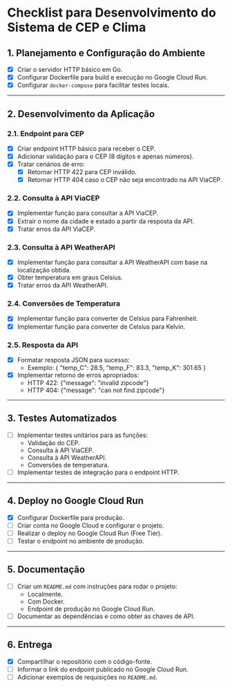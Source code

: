 # Checklist para Desenvolvimento do Sistema de CEP e Clima

## 1. Planejamento e Configuração do Ambiente
- [x] Criar o servidor HTTP básico em Go.
- [x] Configurar Dockerfile para build e execução no Google Cloud Run.
- [X] Configurar `docker-compose` para facilitar testes locais.

---

## 2. Desenvolvimento da Aplicação
### 2.1. Endpoint para CEP
- [x] Criar endpoint HTTP básico para receber o CEP.
- [X] Adicionar validação para o CEP (8 dígitos e apenas números).
- [X] Tratar cenários de erro:
    - [X] Retornar HTTP 422 para CEP inválido.
    - [X] Retornar HTTP 404 caso o CEP não seja encontrado na API ViaCEP.

### 2.2. Consulta à API ViaCEP
- [X] Implementar função para consultar a API ViaCEP.
- [X] Extrair o nome da cidade e estado a partir da resposta da API.
- [X] Tratar erros da API ViaCEP.

### 2.3. Consulta à API WeatherAPI
- [X] Implementar função para consultar a API WeatherAPI com base na localização obtida.
- [X] Obter temperatura em graus Celsius.
- [X] Tratar erros da API WeatherAPI.

### 2.4. Conversões de Temperatura
- [X] Implementar função para converter de Celsius para Fahrenheit.
- [X] Implementar função para converter de Celsius para Kelvin.

### 2.5. Resposta da API
- [X] Formatar resposta JSON para sucesso:
    - Exemplo: { "temp_C": 28.5, "temp_F": 83.3, "temp_K": 301.65 }
- [X] Implementar retorno de erros apropriados:
    - HTTP 422: {"message": "invalid zipcode"}
    - HTTP 404: {"message": "can not find zipcode"}

---

## 3. Testes Automatizados
- [ ] Implementar testes unitários para as funções:
    - Validação do CEP.
    - Consulta à API ViaCEP.
    - Consulta à API WeatherAPI.
    - Conversões de temperatura.
- [ ] Implementar testes de integração para o endpoint HTTP.

---

## 4. Deploy no Google Cloud Run
- [x] Configurar Dockerfile para produção.
- [ ] Criar conta no Google Cloud e configurar o projeto.
- [ ] Realizar o deploy no Google Cloud Run (Free Tier).
- [ ] Testar o endpoint no ambiente de produção.

---

## 5. Documentação
- [ ] Criar um `README.md` com instruções para rodar o projeto:
    - Localmente.
    - Com Docker.
    - Endpoint de produção no Google Cloud Run.
- [ ] Documentar as dependências e como obter as chaves de API.

---

## 6. Entrega
- [X] Compartilhar o repositório com o código-fonte.
- [ ] Informar o link do endpoint publicado no Google Cloud Run.
- [ ] Adicionar exemplos de requisições no `README.md`.
